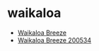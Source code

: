 # waikaloa

 * [Waikaloa Breeze](../../index/w/waikaloa-breeze-200534.json)
 * [Waikaloa Breeze 200534](../../index/w/waikaloa-breeze-200534.json)
